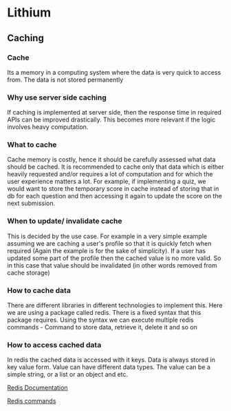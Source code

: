 # Lithium

## Caching

### Cache
Its a memory in a computing system where the data is very quick to access from. The data is not stored permanently

### Why use server side caching
If caching is implemented at server side, then the response time in required APIs can be improved drastically. This becomes more relevant if the logic involves heavy computation.

### What to cache
Cache memory is costly, hence it should be carefully assessed what data should be cached. It is recommended to cache only that data which is either heavily requested and/or requires a lot of computation and for which the user experience matters a lot. For example, if implementing a quiz, we would want to store the temporary score in cache instead of storing that in db for each question and then accessing it again to update the score on the next submission.

### When to update/ invalidate cache
This is decided by the use case. For example in a very simple example assuming we are caching a user's profile so that it is quickly fetch when required (Again the example is for the sake of simplicity). If a user has updated some part of the profile then the cached value is no more valid. So in this case that value should be invalidated (in other words removed from cache storage)

### How to cache data
There are different libraries in different technologies to implement this. Here we are using a package called redis. There is a fixed syntax that this package requires. Using the syntax we can execute multiple redis commands - Command to store data, retrieve it, delete it and so on

### How to access cached data
In redis the cached data is accessed with it keys. Data is always stored in key value form. Value can have different data types. The value can be a simple string, or a list or an object and etc.

[Redis Documentation](https://redis.io/docs/data-types/)

[Redis commands](https://redis.io/commands/)
